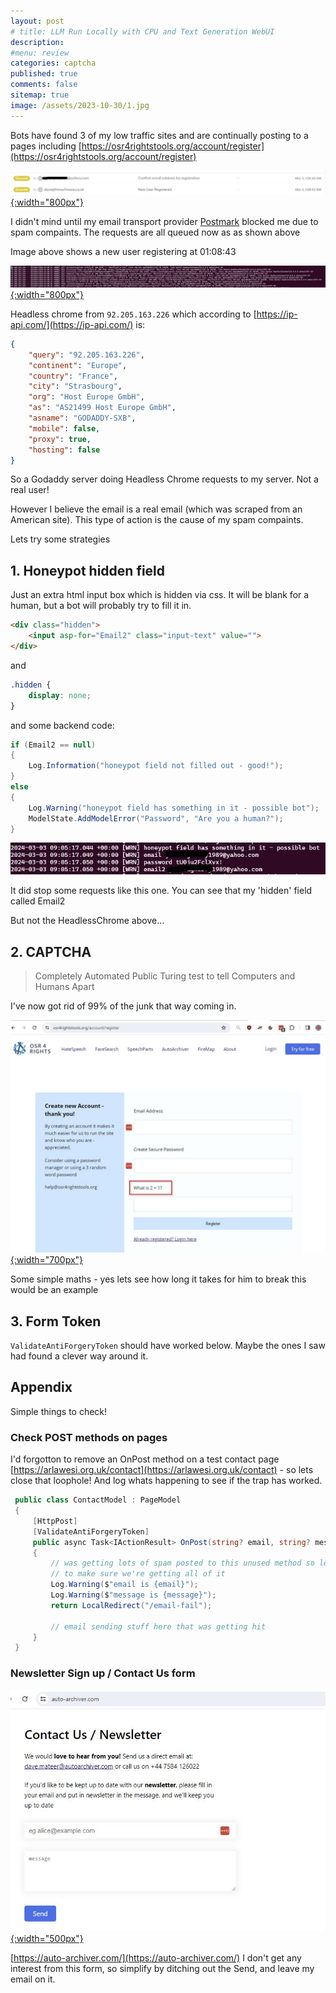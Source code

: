 ```yaml
---
layout: post
# title: LLM Run Locally with CPU and Text Generation WebUI 
description: 
#menu: review
categories: captcha 
published: true 
comments: false     
sitemap: true
image: /assets/2023-10-30/1.jpg
---
```


Bots have found 3 of my low traffic sites and are continually posting to a pages including [https://osr4rightstools.org/account/register](https://osr4rightstools.org/account/register)

<!-- [![alt text](/assets/2024-02-01/1.jpg "email"){:width="600px"}](/assets/2024-02-02/1.jpg) -->
[![alt text](/assets/2024-03-03/2.jpg "email"){:width="800px"}](/assets/2024-03-03/2.jpg)

I didn't mind until my email transport provider [Postmark](https://postmarkapp.com/) blocked me due to spam compaints. The requests are all queued now as as shown above

Image above shows a new user registering at 01:08:43


[![alt text](/assets/2024-03-03/3.jpg "email"){:width="800px"}](/assets/2024-03-03/3.jpg)

Headless chrome from `92.205.163.226` which according to [https://ip-api.com/](https://ip-api.com/) is:

```json
{
    "query": "92.205.163.226",
    "continent": "Europe",
    "country": "France",
    "city": "Strasbourg",
    "org": "Host Europe GmbH",
    "as": "AS21499 Host Europe GmbH",
    "asname": "GODADDY-SXB",
    "mobile": false,
    "proxy": true,
    "hosting": false
}
```

So a Godaddy server doing Headless Chrome requests to my server. Not a real user!

However I believe the email is a real email (which was scraped from an American site). This type of action is the cause of my spam compaints.

Lets try some strategies

## 1. Honeypot hidden field

Just an extra html input box which is hidden via css. It will be blank for a human, but a bot will probably try to fill it in. 

```html
<div class="hidden">
    <input asp-for="Email2" class="input-text" value="">
</div>
```
and

```css
.hidden {
    display: none;
}
```

and some backend code:

```cs
if (Email2 == null)
{
    Log.Information("honeypot field not filled out - good!");
}
else
{
    Log.Warning("honeypot field has something in it - possible bot");
    ModelState.AddModelError("Password", "Are you a human?");
}

```

<!-- [![alt text](/assets/2024-03-03/4.jpg "email"){:width="800px"}](/assets/2024-03-03/4.jpg) -->
[![alt text](/assets/2024-03-03/4.jpg "email")](/assets/2024-03-03/4.jpg)

It did stop some requests like this one. You can see that my 'hidden' field called Email2

But not the HeadlessChrome above...

## 2. CAPTCHA

> Completely Automated Public Turing test to tell Computers and Humans Apart

I've now got rid of 99% of the junk that way coming in.


[![alt text](/assets/2024-03-03/6.jpg "email"){:width="700px"}](/assets/2024-03-03/6.jpg)

Some simple maths - yes lets see how long it takes for him to break this would be an example


## 3. Form Token

`ValidateAntiForgeryToken` should have worked below. Maybe the ones I saw had found a clever way around it.


## Appendix

Simple things to check!

### Check POST methods on pages

I'd forgotton to remove an OnPost method on a test contact page [https://arlawesi.org.uk/contact](https://arlawesi.org.uk/contact) - so lets close that loophole! And log whats happening to see if the trap has worked.

```cs
 public class ContactModel : PageModel
 {
     [HttpPost]
     [ValidateAntiForgeryToken]
     public async Task<IActionResult> OnPost(string? email, string? message)
     {
         // was getting lots of spam posted to this unused method so lets log it
         // to make sure we're getting all of it
         Log.Warning($"email is {email}");
         Log.Warning($"message is {message}");
         return LocalRedirect("/email-fail");

         // email sending stuff here that was getting hit
     }
 }
```

### Newsletter Sign up / Contact Us form

[![alt text](/assets/2024-03-03/5.jpg "email"){:width="500px"}](/assets/2024-03-03/5.jpg)

[https://auto-archiver.com/](https://auto-archiver.com/) I don't get any interest from this form, so simplify by ditching out the Send, and leave my email on it.

